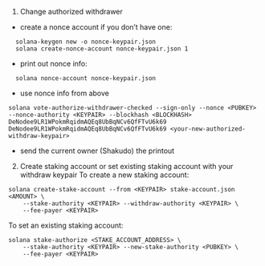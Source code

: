 1. Change authorized withdrawer
- create a nonce account if you don’t have one:
```
  solana-keygen new -o nonce-keypair.json
  solana create-nonce-account nonce-keypair.json 1
```
- print out nonce info:
```
  solana nonce-account nonce-keypair.json
```
- use nonce info from above
```
solana vote-authorize-withdrawer-checked --sign-only --nonce <PUBKEY> --nonce-authority <KEYPAIR> --blockhash <BLOCKHASH> DeNodee9LR1WPokmRqidmAQEq8UbBqNCv6QfFTvU6k69 DeNodee9LR1WPokmRqidmAQEq8UbBqNCv6QfFTvU6k69 <your-new-authorized-withdraw-keypair>
```
- send the current owner (Shakudo) the printout

2. Create staking account or set existing staking account with your withdraw keypair
To create a new staking account:
```
solana create-stake-account --from <KEYPAIR> stake-account.json <AMOUNT> \
    --stake-authority <KEYPAIR> --withdraw-authority <KEYPAIR> \
    --fee-payer <KEYPAIR>
```
To set an existing staking account:
```
solana stake-authorize <STAKE_ACCOUNT_ADDRESS> \
    --stake-authority <KEYPAIR> --new-stake-authority <PUBKEY> \
    --fee-payer <KEYPAIR>
```
